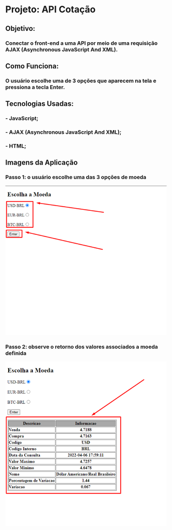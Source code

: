 # Projeto: API Cotação

## Objetivo:

### Conectar o front-end a uma API por meio de uma requisição AJAX (Asynchronous JavaScript And XML).

## Como Funciona:

### O usuário escolhe uma de 3 opções que aparecem na tela e pressiona a tecla Enter.

## Tecnologias Usadas:

### - JavaScript;

### - AJAX (Asynchronous JavaScript And XML);

### - HTML;


## Imagens da Aplicação

### Passo 1: o usuário escolhe uma das 3 opções de moeda

![alt text](https://github.com/lucianonevesln/javascript_api_cotacao/blob/main/img0.png)

### Passo 2: observe o retorno dos valores associados a moeda definida

![alt text](https://github.com/lucianonevesln/javascript_api_cotacao/blob/main/img1.png)
